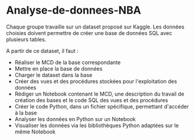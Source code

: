 # Analyse-de-donnees-NBA

Chaque groupe travaille sur un dataset proposé sur Kaggle. Les données choisies doivent permettre de créer une base de données SQL avec plusieurs tables.

A partir de ce dataset, il faut :

* Réaliser le MCD de la base correspondante
* Mettre en place la base de données
* Charger le dataset dans la base
* Créer des vues et des procédures stockées pour l'exploitation des données
* Rédiger un Notebook contenant le MCD, une description du travail de création des bases et le code SQL des vues et des procédures
* Créer le code Python, dans un fichier spécifique, permettant d'accéder à la base
* Analyser les données en Python sur un Notebook
* Visualiser les données via les bibliothèques Python adaptées sur le même Notebook
